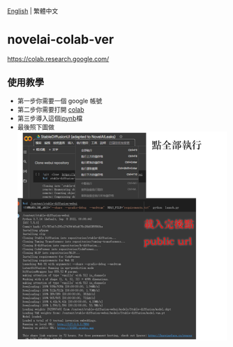 [English]((README.md)) | 繁體中文
# novelai-colab-ver
https://colab.research.google.com/
## 使用教學
* 第一步你需要一個 google 帳號
* 第二步你需要打開 [colab](https://colab.research.google.com/)
* 第三步導入這個[ipynb](StableDiffusionUI_(adapted_to_NovelAILeaks).ipynb)檔
* 最後照下圖做
![colab](colab-tutorial.png)
